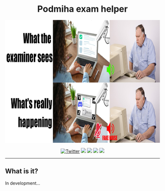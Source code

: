 <h1 align="center">Podmiha exam helper</h1>
<div style="width:100%;text-align:center;">
    <p align="center">
        <img src="./PODMIHA_DESCRIPTION.jpg" width="auto" height="400">
    </p>
</div>
<div style="width:100%;text-align:center;">
    <p align="center">
        <a href="https://twitter.com/fern_hertz"><img alt="Twitter" src="https://img.shields.io/twitter/url?label=My%20twitter&style=social&url=https%3A%2F%2Ftwitter.com%2Ffern_hertz" ></a>
        <img src="https://badges.frapsoft.com/os/v1/open-source.png?v=103" >
        <img src="https://img.shields.io/github/last-commit/F33RNI/Podmiha" >
        <a href="https://github.com/F33RNI/Podmiha/blob/main/LICENSE"><img src="https://img.shields.io/github/license/F33RNI/Podmiha" ></a>
        <a href="https://github.com/F33RNI/Podmiha/stargazers"><img src="https://img.shields.io/github/stars/F33RNI/Podmiha" ></a>
    </p>
</div>

----------

## What is it?

In development...
